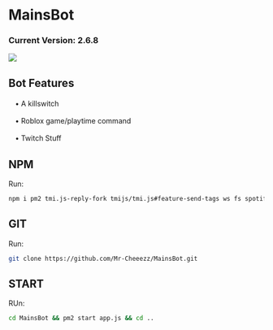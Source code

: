 # MainsBot
### Current Version: 2.6.8
![](https://cdn.7tv.app/emote/61a157c215b3ff4a5bb7dcc0/4x.avif)

## Bot Features

ㅤ•  A killswitch

ㅤ•  Roblox game/playtime command

ㅤ•  Twitch Stuff

## NPM

Run: 
```bash
npm i pm2 tmi.js-reply-fork tmijs/tmi.js#feature-send-tags ws fs spotify-buddylist string-similarity nodemon dotenv node-fetch discord.js
```

## GIT 

Run: 
```bash
git clone https://github.com/Mr-Cheeezz/MainsBot.git
```

## START

RUn:
```bash
cd MainsBot && pm2 start app.js && cd ..
```
